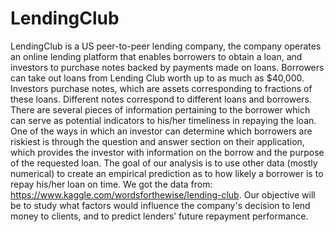 # LendingClub
LendingClub is a US peer-to-peer lending company, the company operates an online lending platform that enables borrowers to obtain a loan, and investors to purchase notes backed by payments made on loans. Borrowers can take out loans from Lending Club worth up to as much as $40,000. Investors purchase notes, which are assets corresponding to fractions of these loans. Different notes correspond to different loans and borrowers. There are several pieces of information pertaining to the borrower which can serve as potential indicators to his/her timeliness in repaying the loan. One of the ways in which an investor can determine which borrowers are riskiest is through the question and answer section on their application, which provides the investor with information on the borrow and the purpose of the requested loan. The goal of our analysis is to use other data (mostly numerical) to create an empirical prediction as to how likely a borrower is to repay his/her loan on time.
We got the data from: https://www.kaggle.com/wordsforthewise/lending-club.
Our objective will be to study what factors would influence the company's decision to lend money to clients, and to predict lenders’ future repayment performance.


